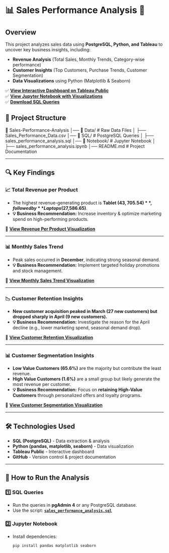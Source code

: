# 📊 Sales Performance Analysis 🚀

## **Overview**
This project analyzes sales data using **PostgreSQL, Python, and Tableau** to uncover key business insights, including:
- **Revenue Analysis** (Total Sales, Monthly Trends, Category-wise performance)
- **Customer Insights** (Top Customers, Purchase Trends, Customer Segmentation)
- **Data Visualizations** using Python (Matplotlib & Seaborn)

✅ **[View Interactive Dashboard on Tableau Public](https://public.tableau.com/app/profile/junghyun.cheon/viz/SalesPerformanceAnalysis_17424473182160/SalesPerformanceAnalysis?publish=yes)**  
✅ **[View Jupyter Notebook with Visualizations](https://github.com/FEWDTC/Sales_Performance_Analysis/blob/main/Notebook/sales_performance_analysis.ipynb)**  
✅ **[Download SQL Queries](https://github.com/FEWDTC/Sales_Performance_Analysis/blob/main/SQL/sales_performance_analysis.sql)**  
## **📂 Project Structure**
📁 Sales-Performance-Analysis
│── 📂 Data/                   # Raw Data Files
│   ├── Sales_Performance_Data.csv
│── 📂 SQL/                    # PostgreSQL Queries
│   ├── sales_performance_analysis.sql
│── 📂 Notebook/               # Jupyter Notebook
│   ├── sales_performance_analysis.ipynb
│── README.md                  # Project Documentation


---

## **🔍 Key Findings**
### **📈 Total Revenue per Product**
- The highest revenue-generating product is **Tablet ($43,705.54)**, followed by **Laptops ($27,586.65)**.
- **💡 Business Recommendation:** Increase inventory & optimize marketing spend on high-performing products.

🔗 **[View Revenue Per Product Visualization](https://github.com/FEWDTC/Sales_Performance_Analysis/blob/main/Notebook/sales_performance_analysis.ipynb)**  

---

### **📊 Monthly Sales Trend**
- Peak sales occurred in **December**, indicating strong seasonal demand.
- **💡 Business Recommendation:** Implement targeted holiday promotions and stock management.

🔗 **[View Monthly Sales Trend Visualization](https://github.com/FEWDTC/Sales_Performance_Analysis/blob/main/Notebook/sales_performance_analysis.ipynb)**  

---

### **📉 Customer Retention Insights**
- **New customer acquisition peaked in March (27 new customers) but dropped sharply in April (9 new customers).**
- **💡 Business Recommendation:** Investigate the reason for the April decline (e.g., lower marketing spend, seasonal demand drop).

🔗 **[View Customer Retention Visualization](https://github.com/FEWDTC/Sales_Performance_Analysis/blob/main/Notebook/sales_performance_analysis.ipynb)**  

---

### **📊 Customer Segmentation Insights**
- **Low Value Customers (65.6%)** are the majority but contribute the least revenue.
- **High Value Customers (1.6%)** are a small group but likely generate the most revenue per customer.
- **💡 Business Recommendation:** Focus on **retaining High-Value Customers** through personalized offers and loyalty programs.

🔗 **[View Customer Segmentation Visualization](https://github.com/FEWDTC/Sales_Performance_Analysis/blob/main/Notebook/sales_performance_analysis.ipynb)**  

---

## **🛠 Technologies Used**
- **SQL (PostgreSQL)** - Data extraction & analysis
- **Python (pandas, matplotlib, seaborn)** - Data visualization
- **Tableau Public** - Interactive dashboard
- **GitHub** - Version control & project documentation

---

## **📝 How to Run the Analysis**
### **1️⃣ SQL Queries**
- Run the queries in **pgAdmin 4** or any PostgreSQL database.
- Use the script: **[`sales_performance_analysis.sql`](https://github.com/FEWDTC/Sales_Performance_Analysis/blob/main/SQL/sales_performance_analysis.sql)**

### **2️⃣ Jupyter Notebook**
- Install dependencies:  
  ```bash
  pip install pandas matplotlib seaborn
